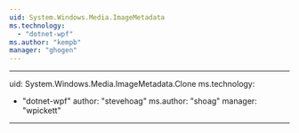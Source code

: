 ```yaml
---
uid: System.Windows.Media.ImageMetadata
ms.technology: 
  - "dotnet-wpf"
ms.author: "kempb"
manager: "ghogen"
---
```


---
uid: System.Windows.Media.ImageMetadata.Clone
ms.technology: 
  - "dotnet-wpf"
author: "stevehoag"
ms.author: "shoag"
manager: "wpickett"
---
